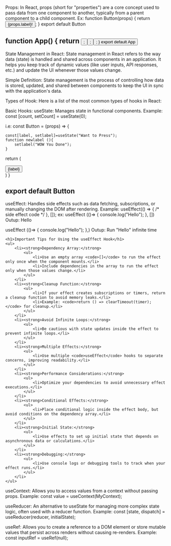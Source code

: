 Props: 
In React, props (short for "properties") are a core concept used to pass data from one component to another, typically from a parent component to a child component.
Ex: 
function Button(props) {
  return <Button>{props.label}!</Button>;
}
export default Button


function App() {
  return 
  <Button label="Submit" />;
  <Button label="Edith" />;
  <Button label="Upload" />; 
}
export default App
-----------------------------

State Management in React:
State management in React refers to the way data (state) is handled and shared across components in an application. It helps you keep track of dynamic values (like user inputs, API responses, etc.) and update the UI whenever those values change.

Simple Definition:
State management is the process of controlling how data is stored, updated, and shared between components to keep the UI in sync with the application's data.

Types of Hook:
Here is a list of the most common types of hooks in React:

Basic Hooks:
useState: Manages state in functional components.
Example: const [count, setCount] = useState(0);

i.e:
const Button = (props) => {

    const[label, setlabel]=useState("Want to Press");
    function newlabel (){
        setlabel("WOW You Done");
    }

  return (
    <div>
      <button onClick={newlabel}>{label}</button>
    </div>
  )
}

export default Button
----------------------------------------

useEffect: Handles side effects such as data fetching, subscriptions, or manually changing the DOM after rendering.
Example: useEffect(() => { /* side effect code */ }, []);
ex: 
  useEffect (()=> {
    console.log("Hello");
  }, [])
Outup: Hello

  useEffect (()=> {
    console.log("Hello");
  },)
Outup: Run "Hello" infinite time

    <h1>Important Tips for Using the useEffect Hook</h1>
    <ul>
        <li><strong>Dependency Array:</strong>
            <ul>
                <li>Use an empty array <code>[]</code> to run the effect only once when the component mounts.</li>
                <li>Include dependencies in the array to run the effect only when those values change.</li>
            </ul>
        </li>
        <li><strong>Cleanup Function:</strong>
            <ul>
                <li>If your effect creates subscriptions or timers, return a cleanup function to avoid memory leaks.</li>
                <li>Example: <code>return () => clearTimeout(timer);</code> for cleanup.</li>
            </ul>
        </li>
        <li><strong>Avoid Infinite Loops:</strong>
            <ul>
                <li>Be cautious with state updates inside the effect to prevent infinite loops.</li>
            </ul>
        </li>
        <li><strong>Multiple Effects:</strong>
            <ul>
                <li>Use multiple <code>useEffect</code> hooks to separate concerns, improving readability.</li>
            </ul>
        </li>
        <li><strong>Performance Considerations:</strong>
            <ul>
                <li>Optimize your dependencies to avoid unnecessary effect executions.</li>
            </ul>
        </li>
        <li><strong>Conditional Effects:</strong>
            <ul>
                <li>Place conditional logic inside the effect body, but avoid conditions on the dependency array.</li>
            </ul>
        </li>
        <li><strong>Initial State:</strong>
            <ul>
                <li>Use effects to set up initial state that depends on asynchronous data or calculations.</li>
            </ul>
        </li>
        <li><strong>Debugging:</strong>
            <ul>
                <li>Use console logs or debugging tools to track when your effect runs.</li>
            </ul>
        </li>
    </ul>

useContext: Allows you to access values from a context without passing props.
Example: const value = useContext(MyContext);

useReducer: An alternative to useState for managing more complex state logic, often used with a reducer function.
Example: const [state, dispatch] = useReducer(reducer, initialState);

useRef: Allows you to create a reference to a DOM element or store mutable values that persist across renders without causing re-renders.
Example: const inputRef = useRef(null);

